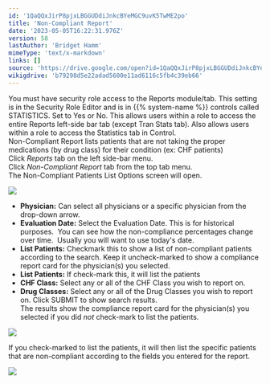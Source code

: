```yaml
---
id: '1QaQQxJirP8pjxLBGGUDdiJnkcBYeMGC9uvK5TwME2po'
title: 'Non-Compliant Report'
date: '2023-05-05T16:22:31.976Z'
version: 58
lastAuthor: 'Bridget Hamm'
mimeType: 'text/x-markdown'
links: []
source: 'https://drive.google.com/open?id=1QaQQxJirP8pjxLBGGUDdiJnkcBYeMGC9uvK5TwME2po'
wikigdrive: 'b79298d5e22adad5600e11ad6116c5fb4c39eb66'
---
```

You must have security role access to the Reports module/tab. This setting is in the Security Role Editor and is in {{% system-name %}} controls called STATISTICS. Set to Yes or No. This allows users within a role to access the entire Reports left-side bar tab (except Tran Stats tab). Also allows users within a role to access the Statistics tab in Control.  
Non-Compliant Report lists patients that are not taking the proper medications (by drug class) for their condition (ex: CHF patients)  
Click *Reports* tab on the left side-bar menu.  
Click *Non-Compliant Report* tab from the top tab menu.  
The Non-Compliant Patients List Options screen will open.

![](../non-compliant-report.assets/99399b201675f52bf5cba59d53aa716e.png)

* <strong>Physician:</strong> Can select all physicians or a specific physician from the drop-down arrow.
* <strong>Evaluation Date:</strong> Select the Evaluation Date. This is for historical purposes.  You can see how the non-compliance percentages change over time.  Usually you will want to use today's date.
* <strong>List Patients:</strong> Checkmark this to show a list of non-compliant patients according to the search. Keep it uncheck-marked to show a compliance report card for the physician(s) you selected.
* <strong>List Patients:</strong> If check-mark this, it will list the patients
* <strong>CHF Class:</strong> Select any or all of the CHF Class you wish to report on.
* <strong>Drug Classes:</strong> Select any or all of the Drug Classes you wish to report on.
Click SUBMIT to show search results.  
The results show the compliance report card for the physician(s) you selected if you did *not* check-mark to list the patients.

![](../non-compliant-report.assets/b72ed5e1f60d31d195dc22b38849371f.png)

If you check-marked to list the patients, it will then list the specific patients that are non-compliant according to the fields you entered for the report.

![](../non-compliant-report.assets/9c70931a8b3134b6b5749a2e35ce59a1.png)

